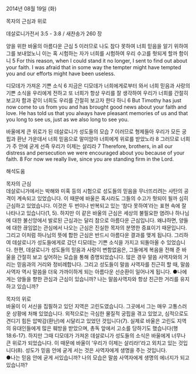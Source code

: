 2014년 08월 19일 (화)

목자의 근심과 위로



데살로니가전서 3:5 - 3:8 / 새찬송가 260 장


양을 위한 바울의 아름다운 근심
5 이러므로 나도 참다 못하여 너희 믿음을 알기 위하여 그를 보내었노니 이는 혹 시험하는 자가 너희를 시험하여 우리 수고를 헛되게 할까 함이니 
5 For this reason, when I could stand it no longer, I sent to find out about your faith. I was afraid that in some way the tempter might have tempted you and our efforts might have been useless. 

디모데가 가져온 기쁜 소식 
6 지금은 디모데가 너희에게로부터 와서 너희 믿음과 사랑의 기쁜 소식을 우리에게 전하고 또 너희가 항상 우리를 잘 생각하여 우리가 너희를 간절히 보고자 함과 같이 너희도 우리를 간절히 보고자 한다 하니
6 But Timothy has just now come to us from you and has brought good news about your faith and love. He has told us that you always have pleasant memories of us and that you long to see us, just as we also long to see you.

바울에게 큰 위로가 된 데살로니가 성도들의 모습
7 이러므로 형제들아 우리가 모든 궁핍과 환난 가운데서 너희 믿음으로 말미암아 너희에게 위로를 받았노라 8 그러므로 너희가 주 안에 굳게 선즉 우리가 이제는 살리라
7 Therefore, brothers, in all our distress and persecution we were encouraged about you because of your faith. 8 For now we really live, since you are standing firm in the Lord.

해석도움





목자의 근심  
데살로니가에서는 박해와 미혹 등의 시험으로 성도들의 믿음을 무너뜨리려는 사탄의 공격이 계속되고 있었습니다. 이 때문에 바울은 혹시라도 그들의 수고가 헛되이 될까 심히 근심하고 있었습니다. 이것은 두 번이나 반복되고 있는 ‘참다 못하여’라는 표현 속에 잘 나타나고 있습니다(1, 5). 하지만 이 같은 바울의 근심은 세상의 불필요한 염려나 하나님에 대한 불신앙에서 발로된 근심과는 달리 참으로 아름다운 근심입니다. 왜냐하면, 양들에 대한 끊임없는 관심에서 나오는 근심은 진실한 목자의 분명한 증표이기 때문입니다. 그리고 이처럼 하나님의 뜻에 합한 근심은 반드시 아름다운 결과를 맺게 됩니다. 그리하여 데살로니가 성도들에게로 갔던 디모데는 기쁜 소식을 가지고 되돌아올 수 있었습니다. 한편, 데살로니가 성도들의 믿음과 사랑이 변함없음은, 그들에게 복음을 전해 준 바울을 간절히 보고 싶어하는 모습을 통해 증명되었습니다. 많은 경우 말씀 사역자와의 거리는 믿음과의 거리와 정비례합니다. 그리고 성도들이 말씀 사역자를 친근히 할 때, 말씀 사역자 역시 말씀을 더욱 가까이하게 되는 아름다운 선순환이 일어나게 됩니다. 
●나에게는 양들을 향한 관심과 근심이 있습니까? 나는 말씀사역자와 항상 친근한 거리를 유지하고 있습니까? 

목자의 위로  
바울이 이 서신을 집필하고 있던 지역은 고린도였습니다. 그곳에서 그는 매우 고통스러운 상황에 처해 있었습니다. 외적으로는 극심한 물질적 궁핍을 겪고 있었고, 심적으로도 견디기 힘든 압박감(환난)에 시달리고 있었던 것입니다(7). 실제로 바울은 고린도 지역의 유대인들에게 많은 훼방을 받았으며, 총독 앞에서 고소를 당하기도 했습니다(행 18:6-17). 하지만 그때 디모데가 가져온 데살로니가 성도들의 소식은 바울에게 너무나 큰 위로가 되었습니다. 이 때문에 바울이 ‘우리가 이제는 살리라!’라고 외치고 있는 것입니다(8). 성도가 믿음 안에 굳게 서는 것은 사역자에게 생명을 주는 것입니다.    
●나는 믿음 안에 굳게 서있습니까? 나의 모습은 말씀 사역자에게 생명의 에너지가 되고 있습니까?